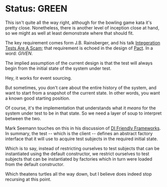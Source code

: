 # Status: GREEN

This isn't quite all the way right, although for the bowling
game kata it's pretty close.  Nonetheless, there is another
level of inception close at hand, so we might as well at
least demonstrate where that should fit.

The key requirement comes form J.B. Rainsberger, and his talk
[Integeration Tests Are A Scam](https://vimeo.com/80533536);
that requirement is echoed in the design of
[Pact](https://docs.pact.io/).  In a word: _GIVEN_.

The implied assumption of the current design is that the test
will always begin from the initial state of the system under
test.

Hey, it works for event sourcing.

But sometimes, you don't care about the entire history of the
system, and want to start from a snapshot of the current state.
In other words, you want a known good starting position.

Of course, it's the implementation that understands what it
_means_ for the system under test to be in that state.  So we
need a layer of soup to interpret between the two.

Mark Seemann touches on this in his discussion of
[DI Friendly Frameworks](http://blog.ploeh.dk/2014/05/19/di-friendly-framework/).
In summary, the test -- which is the client -- defines an abstract factory
interface that it will use to acquire test subjects in the required initial
state.

Which is to say, instead of restricting ourselves to test subjects that can
be instantiated using the default constructor, we restrict ourselves to test
subjects that can be instantiated by factories which in turn were loaded
from the default constructor.

Which theatens turtles all the way down, but I believe does indeed stop
recursing at this point.



